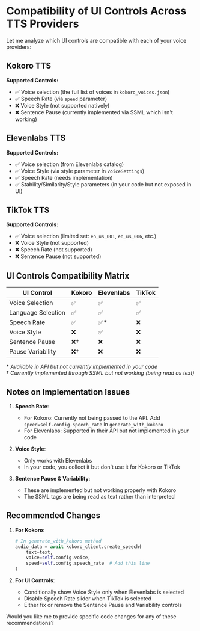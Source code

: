 # Compatibility of UI Controls Across TTS Providers

Let me analyze which UI controls are compatible with each of your voice providers:

## Kokoro TTS
**Supported Controls:**
- ✅ Voice selection (the full list of voices in `kokoro_voices.json`)
- ✅ Speech Rate (via `speed` parameter)
- ❌ Voice Style (not supported natively)
- ❌ Sentence Pause (currently implemented via SSML which isn't working)

## Elevenlabs TTS
**Supported Controls:**
- ✅ Voice selection (from Elevenlabs catalog)
- ✅ Voice Style (via style parameter in `VoiceSettings`)
- ✅ Speech Rate (needs implementation)
- ✅ Stability/Similarity/Style parameters (in your code but not exposed in UI)

## TikTok TTS
**Supported Controls:**
- ✅ Voice selection (limited set: `en_us_001`, `en_us_006`, etc.)
- ❌ Voice Style (not supported)
- ❌ Speech Rate (not supported)
- ❌ Sentence Pause (not supported)

## UI Controls Compatibility Matrix

| UI Control | Kokoro | Elevenlabs | TikTok |
|------------|--------|------------|--------|
| Voice Selection | ✅ | ✅ | ✅ |
| Language Selection | ✅ | ✅ | ✅ |
| Speech Rate | ✅ | ✅* | ❌ |
| Voice Style | ❌ | ✅ | ❌ |
| Sentence Pause | ❌† | ❌ | ❌ |
| Pause Variability | ❌† | ❌ | ❌ |

\* *Available in API but not currently implemented in your code*  
† *Currently implemented through SSML but not working (being read as text)*

## Notes on Implementation Issues

1. **Speech Rate**: 
   - For Kokoro: Currently not being passed to the API. Add `speed=self.config.speech_rate` in `generate_with_kokoro`
   - For Elevenlabs: Supported in their API but not implemented in your code

2. **Voice Style**:
   - Only works with Elevenlabs
   - In your code, you collect it but don't use it for Kokoro or TikTok

3. **Sentence Pause & Variability**:
   - These are implemented but not working properly with Kokoro
   - The SSML tags are being read as text rather than interpreted

## Recommended Changes

1. **For Kokoro**:
   ```python
   # In generate_with_kokoro method
   audio_data = await kokoro_client.create_speech(
       text=text, 
       voice=self.config.voice,
       speed=self.config.speech_rate  # Add this line
   )
   ```

2. **For UI Controls**:
   - Conditionally show Voice Style only when Elevenlabs is selected
   - Disable Speech Rate slider when TikTok is selected
   - Either fix or remove the Sentence Pause and Variability controls

Would you like me to provide specific code changes for any of these recommendations?